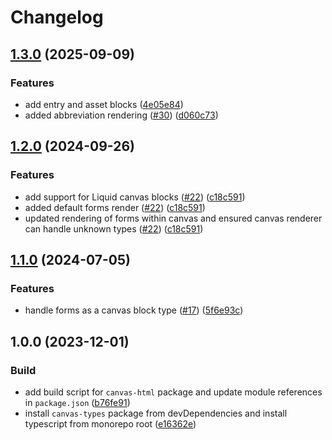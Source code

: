 # Changelog

## [1.3.0](https://github.com/contensis/canvas/compare/@contensis/canvas-html-v1.2.0...@contensis/canvas-html-v1.3.0) (2025-09-09)


### Features

* add entry and asset blocks ([4e05e84](https://github.com/contensis/canvas/commit/4e05e84de3b5ec97246efaf71f4f8aa2ddd4d273))
* added abbreviation rendering ([#30](https://github.com/contensis/canvas/issues/30)) ([d060c73](https://github.com/contensis/canvas/commit/d060c73d4d365feb4c73fab7ddfc1dbc19e581c4))

## [1.2.0](https://github.com/contensis/canvas/compare/@contensis/canvas-html-v1.1.0...@contensis/canvas-html-v1.2.0) (2024-09-26)


### Features

* add support for Liquid canvas blocks ([#22](https://github.com/contensis/canvas/issues/22)) ([c18c591](https://github.com/contensis/canvas/commit/c18c5918a64c4e6ad9cf00daf0f65c00af507159))
* added default forms render ([#22](https://github.com/contensis/canvas/issues/22)) ([c18c591](https://github.com/contensis/canvas/commit/c18c5918a64c4e6ad9cf00daf0f65c00af507159))
* updated rendering of forms within canvas and ensured canvas renderer can handle unknown types ([#22](https://github.com/contensis/canvas/issues/22)) ([c18c591](https://github.com/contensis/canvas/commit/c18c5918a64c4e6ad9cf00daf0f65c00af507159))

## [1.1.0](https://github.com/contensis/canvas/compare/@contensis/canvas-html-v1.0.0...@contensis/canvas-html-v1.1.0) (2024-07-05)


### Features

* handle forms as a canvas block type ([#17](https://github.com/contensis/canvas/issues/17)) ([5f6e93c](https://github.com/contensis/canvas/commit/5f6e93c698359e23a02f10ee9d41ccb1b30e344c))

## 1.0.0 (2023-12-01)


### Build

* add build script for `canvas-html` package and update module references in `package.json` ([b76fe91](https://github.com/contensis/canvas/commit/b76fe91ba97a2b8875367903744e8bf1452a83d9))
* install `canvas-types` package from devDependencies and install typescript from monorepo root ([e16362e](https://github.com/contensis/canvas/commit/e16362e9e70c5dd5b425b61bc75f3737d007b546))
